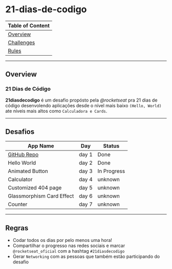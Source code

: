 # 21-dias-de-codigo

| Table of Content        |
| ----------------------- |
| [Overview](#overview)   |
| [Challenges](#desafios) |
| [Rules](#regras)        |

---

## Overview

### 21 Dias de Código

**21diasdecodigo** é um desafio propósto pela _@rocketseat_ pra 21 dias de código desenvolendo aplicações desde o nível mais baixo `(Hello, World)` ate níveis mais altos como `Calculadora e Cards`.

---

## Desafios

<!-- | Week One | -->

| App Name                                                           | Day   | Status      |
| ------------------------------------------------------------------ | ----- | ----------- |
| [GitHub Repo](https://github.com/EusebioSimango/21-dias-de-codigo) | day 1 | Done        |
| Hello World                                                        | day 2 | Done        |
| Animated Button                                                    | day 3 | In Progress |
| Calculator                                                         | day 4 | unknown     |
| Customized 404 page                                                | day 5 | unknown     |
| Glassmorphism Card Effect                                          | day 6 | unknown     |
| Counter                                                            | day 7 | unknown     |

---

## Regras

- Codar todos os dias por pelo menos uma hora!
- Compartilhar o progresso nas redes sociais e marcar `@rocketseat_oficial` com a hashtag `#21diasdecodigo`
- Gerar `Networking` com as pessoas que também estão participando do desafio
